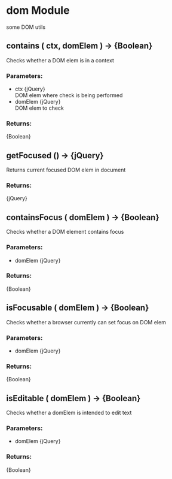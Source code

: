 # dom Module

some DOM utils

## contains ( ctx, domElem ) → {Boolean}

Checks whether a DOM elem is in a context

### Parameters:

* ctx {jQuery}<br/>
  DOM elem where check is being performed
* domElem {jQuery}<br/>
  DOM elem to check

### Returns:

{Boolean}

## getFocused () → {jQuery}

Returns current focused DOM elem in document

### Returns:

{jQuery}

## containsFocus ( domElem ) → {Boolean}

Checks whether a DOM element contains focus

### Parameters:

* domElem {jQuery}

### Returns:

{Boolean}

## isFocusable ( domElem ) → {Boolean}

Checks whether a browser currently can set focus on DOM elem

### Parameters:

* domElem {jQuery}

### Returns:

{Boolean}

## isEditable ( domElem ) → {Boolean}

Checks whether a domElem is intended to edit text

### Parameters:

* domElem {jQuery}

### Returns:

{Boolean}

